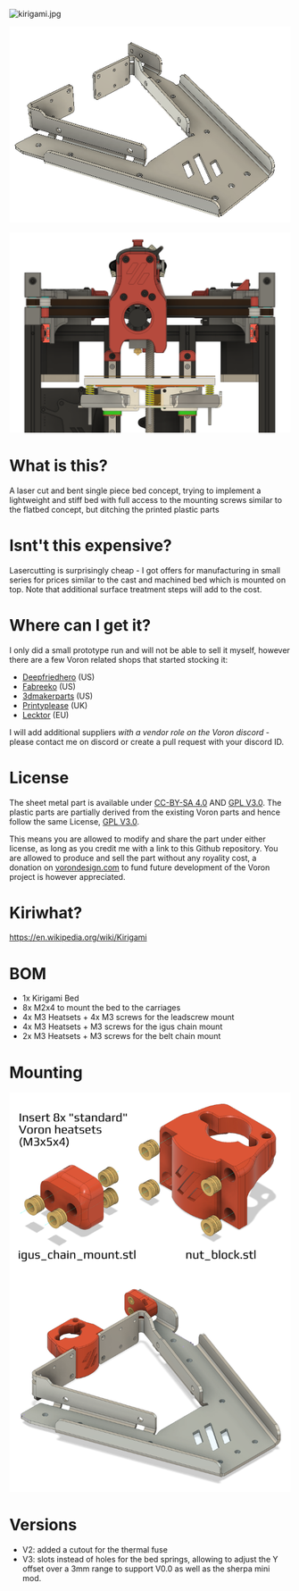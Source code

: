 ![kirigami.jpg](kirigami.jpg)

![kirigami_bed.png](kirigami_bed.png)

![kirigami_bed_insitu.png](kirigami_bed_insitu.png)

# What is this?

A laser cut and bent single piece bed concept, trying to implement a lightweight and stiff bed with full access to the mounting screws similar to the flatbed concept, but ditching the printed plastic parts

# Isnt't this expensive?

Lasercutting is surprisingly cheap - I got offers for manufacturing in small series for prices similar to the cast and machined bed which is mounted on top. Note that additional surface treatment steps will add to the cost.

# Where can I get it? 

I only did a small prototype run and will not be able to sell it myself, however there are a few Voron related shops that started stocking it:

- [Deepfriedhero](https://deepfriedhero.in/products/voron-v0-1-kirigami-bed-by-christoph-muller) (US) 
- [Fabreeko](https://www.fabreeko.com/products/voron-v0-1-kirigami-bed-by-whoppingpochard) (US)
- [3dmakerparts](https://3dmakerparts.com/products/voron-0-1-kirigami-bed) (US)
- [Printyplease](https://www.printyplease.uk/V01KGB) (UK)
- [Lecktor](https://lecktor.com/en/v0-buildplate/905-kirigami-bed.html) (EU)

I will add additional suppliers _with a vendor role on the Voron discord_ - please contact me on discord or create a pull request with your discord ID.

# License

The sheet metal part is available under [CC-BY-SA 4.0](https://creativecommons.org/licenses/by-sa/4.0/) AND [GPL V3.0](https://www.gnu.org/licenses/gpl-3.0.de.html). The plastic parts are partially derived from the existing Voron parts and hence follow the same License, [GPL V3.0](https://www.gnu.org/licenses/gpl-3.0.de.html). 

This means you are allowed to modify and share the part under either license, as long as you credit me with a link to this Github repository. You are allowed to produce and sell the part without any royality cost, a donation on [vorondesign.com](https://vorondesign.com) to fund future development of the Voron project is however appreciated.

# Kiriwhat?

<https://en.wikipedia.org/wiki/Kirigami>

# BOM
- 1x Kirigami Bed
- 8x M2x4 to mount the bed to the carriages
- 4x M3 Heatsets + 4x M3 screws for the leadscrew mount
- 4x M3 Heatsets + M3 screws for the igus chain mount
- 2x M3 Heatsets + M3 screws for the belt chain mount

# Mounting

![stl_mounting.png](stl_mounting.png)

# Versions
- V2: added a cutout for the thermal fuse
- V3: slots instead of holes for the bed springs, allowing to adjust the Y offset over a 3mm range to support V0.0 as well as the sherpa mini mod. 
